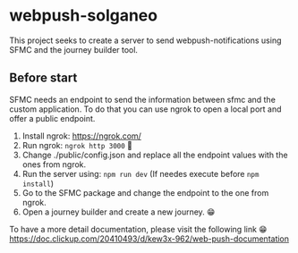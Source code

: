 # webpush-solganeo
This project seeks to create a server to send webpush-notifications using SFMC and the journey builder tool.

## Before start

SFMC needs an endpoint to send the information between sfmc and the custom application. To do that you can use ngrok to open a local port and offer a public endpoint.

1. Install ngrok: https://ngrok.com/ 
2. Run ngrok: `ngrok http 3000` 🚀
3. Change ./public/config.json and replace all the endpoint values with the ones from ngrok.
4. Run the server using: `npm run dev` (If needes execute before `npm install`)
5. Go to the SFMC package and change the endpoint to the one from ngrok.
6. Open a journey builder and create a new journey. 😁

To have a more detail documentation, please visit the following link 😁 https://doc.clickup.com/20410493/d/kew3x-962/web-push-documentation
